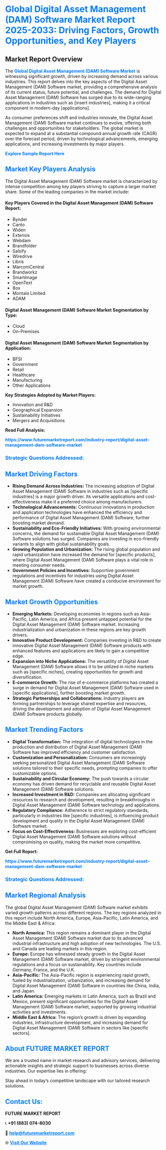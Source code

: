 <h1 style="color: #007BFF;">Global Digital Asset Management (DAM) Software Market Report 2025-2033: Driving Factors, Growth Opportunities, and Key Players</h1>

<section id="overview">
<h2>Market Report Overview</h2>
<p>The <a href="https://www.futuremarketreport.com/industry-report/digital-asset-management-dam-software-market" style="color: #007BFF; text-decoration: none;"><strong>Global Digital Asset Management (DAM) Software Market</strong></a> is witnessing significant growth, driven by increasing demand across various industries. This report delves into the key aspects of the Digital Asset Management (DAM) Software market, providing a comprehensive analysis of its current status, future potential, and challenges. The demand for Digital Asset Management (DAM) Software has surged due to its wide-ranging applications in industries such as [insert industries], making it a critical component in modern-day [applications].</p>
<p>As consumer preferences shift and industries innovate, the Digital Asset Management (DAM) Software market continues to evolve, offering both challenges and opportunities for stakeholders. The global market is expected to expand at a substantial compound annual growth rate (CAGR) over the forecast period, driven by technological advancements, emerging applications, and increasing investments by major players.</p>
</section>

<section id="overview">
<p><a href="https://www.futuremarketreport.com/request-sample/reportId=62836" style="color: #007BFF; text-decoration: none;"><strong>Explore Sample Report Here</strong></a></p>
</section>

<section id="key-players">
<h2 style="color: #007BFF;">Market Key Players Analysis</h2>
<p>The Digital Asset Management (DAM) Software market is characterized by intense competition among key players striving to capture a larger market share. Some of the leading companies in the market include:</p>
<h4>Key Players Covered in the Digital Asset Management (DAM) Software Report:</h4>
<ul><li>Bynder</li><li>Canto</li><li>Widen</li><li>Extensis</li><li>Webdam</li><li>Brandfolder</li><li>Salsify</li><li>Wiredrive</li><li>Libris</li><li>MarcomCentral</li><li>Brandworkz</li><li>Smartimage</li><li>OpenText</li><li>Box</li><li>Montala Limited</li><li>ADAM</li></ul>
<h4>Digital Asset Management (DAM) Software Market Segmentation by Type:</h4>
<ul><li>Cloud</li><li>On-Premises</li></ul>

<h4>Digital Asset Management (DAM) Software Market Segmentation by Application:</h4>
<ul><li>BFSI</li><li>Government</li><li>Retail</li><li>Healthcare</li><li>Manufacturing</li><li>Other Applications</li></ul>
<p><strong>Key Strategies Adopted by Market Players:</strong></p>
<ul>
<li>Innovation and R&D</li>
<li>Geographical Expansion</li>
<li>Sustainability Initiatives</li>
<li>Mergers and Acquisitions</li>
</ul>
</section>

<section>
<p><strong>Read Full Analysis: </strong></p><a href="https://www.futuremarketreport.com/industry-report/digital-asset-management-dam-software-market" style="color: #007BFF; text-decoration: none;"><strong>https://www.futuremarketreport.com/industry-report/digital-asset-management-dam-software-market</strong></a>
<h3 style="color: #007BFF;">Strategic Questions Addressed:</h3>
</section>

<section id="driving-factors">
<h2 style="color: #007BFF;">Market Driving Factors</h2>
<ul>
<li><strong>Rising Demand Across Industries:</strong> The increasing adoption of Digital Asset Management (DAM) Software in industries such as [specific industries] is a major growth driver. Its versatile applications and cost-effectiveness make it a preferred choice among manufacturers.</li>
<li><strong>Technological Advancements:</strong> Continuous innovations in production and application technologies have enhanced the efficiency and performance of Digital Asset Management (DAM) Software, further boosting market demand.</li>
<li><strong>Sustainability and Eco-Friendly Initiatives:</strong> With growing environmental concerns, the demand for sustainable Digital Asset Management (DAM) Software solutions has surged. Companies are investing in eco-friendly variants to align with global sustainability goals.</li>
<li><strong>Growing Population and Urbanization:</strong> The rising global population and rapid urbanization have increased the demand for [specific products], where Digital Asset Management (DAM) Software plays a vital role in meeting consumer needs.</li>
<li><strong>Government Policies and Incentives:</strong> Supportive government regulations and incentives for industries using Digital Asset Management (DAM) Software have created a conducive environment for market growth.</li>
</ul>
</section>

<section id="growth-opportunities">
<h2 style="color: #007BFF;">Market Growth Opportunities</h2>
<ul>
<li><strong>Emerging Markets:</strong> Developing economies in regions such as Asia-Pacific, Latin America, and Africa present untapped potential for the Digital Asset Management (DAM) Software market. Increasing industrialization and urbanization in these regions are key growth drivers.</li>
<li><strong>Innovative Product Development:</strong> Companies investing in R&D to create innovative Digital Asset Management (DAM) Software products with enhanced features and applications are likely to gain a competitive edge.</li>
<li><strong>Expansion into Niche Applications:</strong> The versatility of Digital Asset Management (DAM) Software allows it to be utilized in niche markets such as [specific niches], creating opportunities for growth and diversification.</li>
<li><strong>E-commerce Growth:</strong> The rise of e-commerce platforms has created a surge in demand for Digital Asset Management (DAM) Software used in [specific applications], further boosting market growth.</li>
<li><strong>Strategic Partnerships and Collaborations:</strong> Industry players are forming partnerships to leverage shared expertise and resources, driving the development and adoption of Digital Asset Management (DAM) Software products globally.</li>
</ul>
</section>

<section id="trending-factors">
<h2 style="color: #007BFF;">Market Trending Factors</h2>
<ul>
<li><strong>Digital Transformation:</strong> The integration of digital technologies in the production and distribution of Digital Asset Management (DAM) Software has improved efficiency and customer satisfaction.</li>
<li><strong>Customization and Personalization:</strong> Consumers are increasingly seeking personalized Digital Asset Management (DAM) Software solutions tailored to their specific needs, prompting companies to offer customizable options.</li>
<li><strong>Sustainability and Circular Economy:</strong> The push towards a circular economy has driven demand for recyclable and reusable Digital Asset Management (DAM) Software solutions.</li>
<li><strong>Increased Investment in R&D:</strong> Companies are allocating significant resources to research and development, resulting in breakthroughs in Digital Asset Management (DAM) Software technology and applications.</li>
<li><strong>Regulatory Compliance:</strong> Adherence to strict regulatory standards, particularly in industries like [specific industries], is influencing product development and quality in the Digital Asset Management (DAM) Software market.</li>
<li><strong>Focus on Cost-Effectiveness:</strong> Businesses are exploring cost-efficient Digital Asset Management (DAM) Software solutions without compromising on quality, making the market more competitive.</li>
</ul>
</section>

<section>
<p><strong>Get Full Report: </strong></p><a href="https://www.futuremarketreport.com/industry-report/digital-asset-management-dam-software-market" style="color: #007BFF; text-decoration: none;"><strong>https://www.futuremarketreport.com/industry-report/digital-asset-management-dam-software-market</strong></a>
<h3 style="color: #007BFF;">Strategic Questions Addressed:</h3>
</section>


<section id="regional-analysis">
<h2 style="color: #007BFF;">Market Regional Analysis</h2>
<p>The global Digital Asset Management (DAM) Software market exhibits varied growth patterns across different regions. The key regions analyzed in this report include North America, Europe, Asia-Pacific, Latin America, and the Middle East & Africa:</p>
<ul>
<li><strong>North America:</strong> This region remains a dominant player in the Digital Asset Management (DAM) Software market due to its advanced industrial infrastructure and high adoption of new technologies. The U.S. and Canada are leading markets in this region.</li>
<li><strong>Europe:</strong> Europe has witnessed steady growth in the Digital Asset Management (DAM) Software market, driven by stringent environmental regulations and a focus on sustainability. Key countries include Germany, France, and the U.K.</li>
<li><strong>Asia-Pacific:</strong> The Asia-Pacific region is experiencing rapid growth, fueled by industrialization, urbanization, and increasing demand for Digital Asset Management (DAM) Software in countries like China, India, and Japan.</li>
<li><strong>Latin America:</strong> Emerging markets in Latin America, such as Brazil and Mexico, present significant opportunities for the Digital Asset Management (DAM) Software market, supported by growing industrial activities and investments.</li>
<li><strong>Middle East & Africa:</strong> The region’s growth is driven by expanding industries, infrastructure development, and increasing demand for Digital Asset Management (DAM) Software in sectors like [specific sectors].</li>
</ul>
</section>

<footer>
<h2 style="color: #007BFF;">About FUTURE MARKET REPORT</h2>
<p>We are a trusted name in market research and advisory services, delivering actionable insights and strategic support to businesses across diverse industries. Our expertise lies in offering:</p>

<p>Stay ahead in today’s competitive landscape with our tailored research solutions.</p>

<h2 style="color: #007BFF;">Contact Us:</h2>
<p><strong>FUTURE MARKET REPORT</strong></p>
<p>📞 <strong>+91 (883) 074-8030</strong></p>
<p>📧 <strong><a href="mailto:help@futuremarketreport.com" style="color: #007BFF;">help@futuremarketreport.com</a></strong></p>
<p>🌐 <strong><a href="https://www.futuremarketreport.com/" style="color: #007BFF;">Visit Our Website</a></strong></p>
</footer>